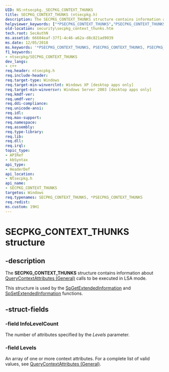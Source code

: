 ```yaml
---
UID: NS:ntsecpkg._SECPKG_CONTEXT_THUNKS
title: SECPKG_CONTEXT_THUNKS (ntsecpkg.h)
description: The SECPKG_CONTEXT_THUNKS structure contains information about QueryContextAttributes (General) calls to be executed in LSA mode.This structure is used by the SpGetExtendedInformation and SpSetExtendedInformation functions.
helpviewer_keywords: ["*PSECPKG_CONTEXT_THUNKS","PSECPKG_CONTEXT_THUNKS","PSECPKG_CONTEXT_THUNKS structure pointer [Security]","SECPKG_CONTEXT_THUNKS","SECPKG_CONTEXT_THUNKS structure [Security]","_ssp_secpkg_context_thunks","ntsecpkg/PSECPKG_CONTEXT_THUNKS","ntsecpkg/SECPKG_CONTEXT_THUNKS","security.secpkg_context_thunks"]
old-location: security\secpkg_context_thunks.htm
tech.root: SecAuthN
ms.assetid: 66604eaf-37f1-4c46-a62a-d8c821ad9039
ms.date: 12/05/2018
ms.keywords: '*PSECPKG_CONTEXT_THUNKS, PSECPKG_CONTEXT_THUNKS, PSECPKG_CONTEXT_THUNKS structure pointer [Security], SECPKG_CONTEXT_THUNKS, SECPKG_CONTEXT_THUNKS structure [Security], _ssp_secpkg_context_thunks, ntsecpkg/PSECPKG_CONTEXT_THUNKS, ntsecpkg/SECPKG_CONTEXT_THUNKS, security.secpkg_context_thunks'
f1_keywords:
- ntsecpkg/SECPKG_CONTEXT_THUNKS
dev_langs:
- c++
req.header: ntsecpkg.h
req.include-header: 
req.target-type: Windows
req.target-min-winverclnt: Windows XP [desktop apps only]
req.target-min-winversvr: Windows Server 2003 [desktop apps only]
req.kmdf-ver: 
req.umdf-ver: 
req.ddi-compliance: 
req.unicode-ansi: 
req.idl: 
req.max-support: 
req.namespace: 
req.assembly: 
req.type-library: 
req.lib: 
req.dll: 
req.irql: 
topic_type:
- APIRef
- kbSyntax
api_type:
- HeaderDef
api_location:
- Ntsecpkg.h
api_name:
- SECPKG_CONTEXT_THUNKS
targetos: Windows
req.typenames: SECPKG_CONTEXT_THUNKS, *PSECPKG_CONTEXT_THUNKS
req.redist: 
ms.custom: 19H1
---
```


# SECPKG_CONTEXT_THUNKS structure


## -description


The <b>SECPKG_CONTEXT_THUNKS</b> structure contains information about 
<a href="https://docs.microsoft.com/windows/desktop/api/sspi/nf-sspi-querycontextattributesa">QueryContextAttributes (General)</a> calls to be executed in LSA mode.

This structure is used by the 
<a href="https://docs.microsoft.com/windows/desktop/api/ntsecpkg/nc-ntsecpkg-spgetextendedinformationfn">SpGetExtendedInformation</a> and 
<a href="https://docs.microsoft.com/windows/desktop/api/ntsecpkg/nc-ntsecpkg-spsetextendedinformationfn">SpSetExtendedInformation</a> functions.


## -struct-fields




### -field InfoLevelCount

The number of attributes specified by the <i>Levels</i> parameter.


### -field Levels

An array of one or more context attributes. For a complete list of valid values, see 
<a href="https://docs.microsoft.com/windows/desktop/api/sspi/nf-sspi-querycontextattributesa">QueryContextAttributes (General)</a>.

